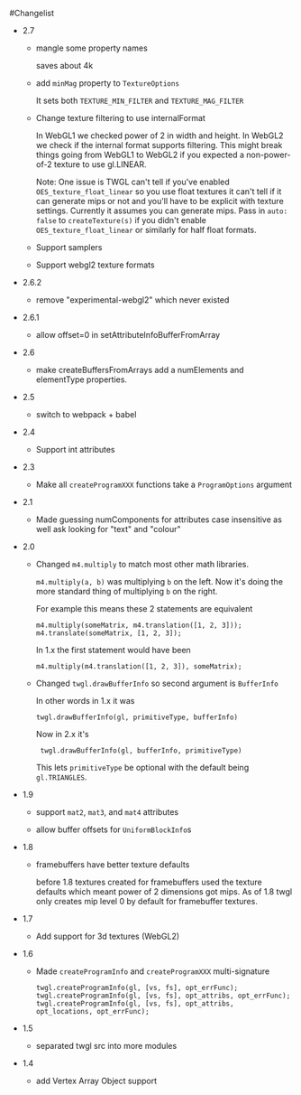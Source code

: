 #Changelist

*   2.7

    *   mangle some property names

        saves about 4k

    *   add `minMag` property to `TextureOptions`

        It sets both `TEXTURE_MIN_FILTER` and `TEXTURE_MAG_FILTER`

    *   Change texture filtering to use internalFormat

        In WebGL1 we checked power of 2 in width and height. In WebGL2
        we check if the internal format supports filtering. This might
        break things going from WebGL1 to WebGL2 if you expected a
        non-power-of-2 texture to use gl.LINEAR.

        Note: One issue is TWGL can't tell if you've enabled `OES_texture_float_linear`
        so you use float textures it can't tell if it can generate mips or not
        and you'll have to be explicit with texture settings. Currently it assumes
        you can generate mips. Pass in `auto: false` to `createTexture(s)` if you didn't
        enable `OES_texture_float_linear` or similarly for half float formats.

    *   Support samplers

    *   Support webgl2 texture formats

*   2.6.2

    *   remove "experimental-webgl2" which never existed

*   2.6.1

    *   allow offset=0 in setAttributeInfoBufferFromArray

*   2.6

    *   make createBuffersFromArrays add a numElements and elementType properties.

*   2.5

    *   switch to webpack + babel

*   2.4

    *   Support int attributes

*   2.3

    *   Make all `createProgramXXX` functions take a `ProgramOptions` argument

*   2.1

    *   Made guessing numComponents for attributes case insensitive
        as well ask looking for "text" and "colour"

*   2.0

    *   Changed `m4.multiply` to match most other math libraries.

        `m4.multiply(a, b)` was multiplying `b` on the left. Now it's doing the more
        standard thing of multiplying `b` on the right.

        For example this means these 2 statements are equivalent

            m4.multiply(someMatrix, m4.translation([1, 2, 3]));
            m4.translate(someMatrix, [1, 2, 3]);

        In 1.x the first statement would have been

            m4.multiply(m4.translation([1, 2, 3]), someMatrix);

    *   Changed `twgl.drawBufferInfo` so second argument is `BufferInfo`

        In other words in 1.x it was

            twgl.drawBufferInfo(gl, primitiveType, bufferInfo)

        Now in 2.x it's

             twgl.drawBufferInfo(gl, bufferInfo, primitiveType)

        This lets `primitiveType` be optional with the default being `gl.TRIANGLES`.

*   1.9

    *   support `mat2`, `mat3`, and `mat4` attributes

    *   allow buffer offsets for `UniformBlockInfo`s

*   1.8

    *   framebuffers have better texture defaults

        before 1.8 textures created for framebuffers used the texture defaults
        which meant power of 2 dimensions got mips. As of 1.8 twgl only creates
        mip level 0 by default for framebuffer textures.
*   1.7

    *   Add support for 3d textures (WebGL2)

*   1.6

    *   Made `createProgramInfo` and `createProgramXXX` multi-signature

            twgl.createProgramInfo(gl, [vs, fs], opt_errFunc);
            twgl.createProgramInfo(gl, [vs, fs], opt_attribs, opt_errFunc);
            twgl.createProgramInfo(gl, [vs, fs], opt_attribs, opt_locations, opt_errFunc);
*   1.5

    *   separated twgl src into more modules

*   1.4

    *   add Vertex Array Object support


